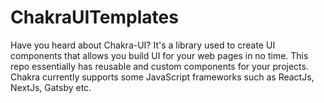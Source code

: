 # ChakraUITemplates
Have you heard about Chakra-UI? It's a library used to create UI components that allows you build UI for your web pages in no time. This repo essentially has reusable and custom components for your projects.  Chakra currently supports some JavaScript frameworks such as ReactJs, NextJs, Gatsby etc.
